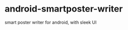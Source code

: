 android-smartposter-writer
==========================

smart poster writer for android, with sleek UI
